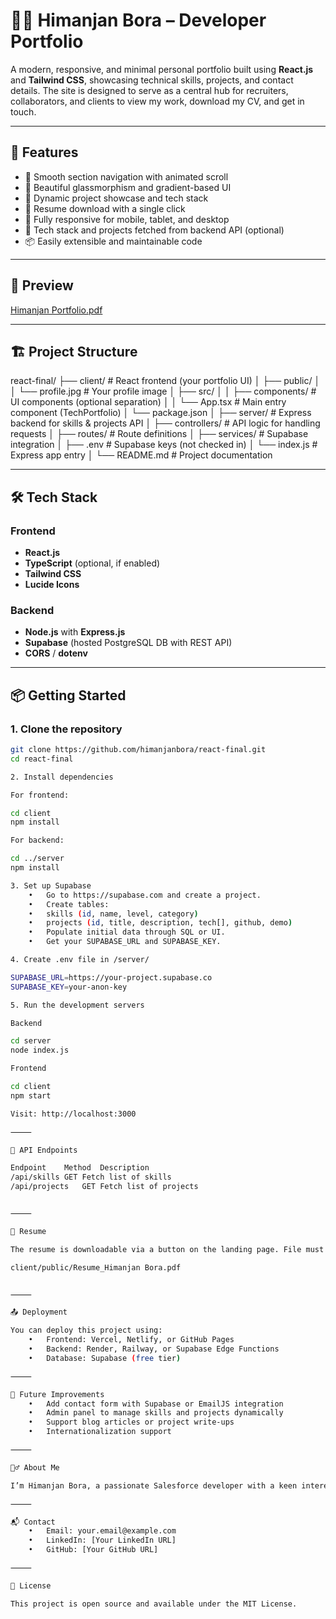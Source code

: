 # 🧑‍💻 Himanjan Bora – Developer Portfolio

A modern, responsive, and minimal personal portfolio built using **React.js** and **Tailwind CSS**, showcasing technical skills, projects, and contact details. The site is designed to serve as a central hub for recruiters, collaborators, and clients to view my work, download my CV, and get in touch.

---

## 🚀 Features

- 🧭 Smooth section navigation with animated scroll
- 🎨 Beautiful glassmorphism and gradient-based UI
- 💼 Dynamic project showcase and tech stack
- 📄 Resume download with a single click
- 📱 Fully responsive for mobile, tablet, and desktop
- 🧠 Tech stack and projects fetched from backend API (optional)
- 📦 Easily extensible and maintainable code

---

## 📸 Preview

[Himanjan Portfolio.pdf](public/Himanjan%20Portfolio.pdf)

---

## 🏗️ Project Structure

react-final/
├── client/                  # React frontend (your portfolio UI)
│   ├── public/
│   │   └── profile.jpg      # Your profile image
│   ├── src/
│   │   ├── components/      # UI components (optional separation)
│   │   └── App.tsx          # Main entry component (TechPortfolio)
│   └── package.json
│
├── server/                  # Express backend for skills & projects API
│   ├── controllers/         # API logic for handling requests
│   ├── routes/              # Route definitions
│   ├── services/            # Supabase integration
│   ├── .env                 # Supabase keys (not checked in)
│   └── index.js             # Express app entry
│
└── README.md                # Project documentation

---

## 🛠️ Tech Stack

### Frontend
- **React.js**
- **TypeScript** (optional, if enabled)
- **Tailwind CSS**
- **Lucide Icons**

### Backend
- **Node.js** with **Express.js**
- **Supabase** (hosted PostgreSQL DB with REST API)
- **CORS** / **dotenv**

---

## 📦 Getting Started

### 1. Clone the repository

```bash
git clone https://github.com/himanjanbora/react-final.git
cd react-final

2. Install dependencies

For frontend:

cd client
npm install

For backend:

cd ../server
npm install

3. Set up Supabase
	•	Go to https://supabase.com and create a project.
	•	Create tables:
	•	skills (id, name, level, category)
	•	projects (id, title, description, tech[], github, demo)
	•	Populate initial data through SQL or UI.
	•	Get your SUPABASE_URL and SUPABASE_KEY.

4. Create .env file in /server/

SUPABASE_URL=https://your-project.supabase.co
SUPABASE_KEY=your-anon-key

5. Run the development servers

Backend

cd server
node index.js

Frontend

cd client
npm start

Visit: http://localhost:3000

⸻

📁 API Endpoints

Endpoint	Method	Description
/api/skills	GET	Fetch list of skills
/api/projects	GET	Fetch list of projects


⸻

📄 Resume

The resume is downloadable via a button on the landing page. File must be placed in the public/ directory:

client/public/Resume_Himanjan Bora.pdf


⸻

📤 Deployment

You can deploy this project using:
	•	Frontend: Vercel, Netlify, or GitHub Pages
	•	Backend: Render, Railway, or Supabase Edge Functions
	•	Database: Supabase (free tier)

⸻

🧠 Future Improvements
	•	Add contact form with Supabase or EmailJS integration
	•	Admin panel to manage skills and projects dynamically
	•	Support blog articles or project write-ups
	•	Internationalization support

⸻

🙋‍♂️ About Me

I’m Himanjan Bora, a passionate Salesforce developer with a keen interest in full-stack engineering, AI, and trading. I created this portfolio to showcase my technical skills, past work, and to connect with fellow developers and collaborators.

⸻

📬 Contact
	•	Email: your.email@example.com
	•	LinkedIn: [Your LinkedIn URL]
	•	GitHub: [Your GitHub URL]

⸻

📜 License

This project is open source and available under the MIT License.